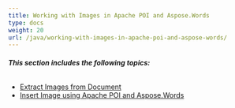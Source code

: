 ```yaml
---
title: Working with Images in Apache POI and Aspose.Words
type: docs
weight: 20
url: /java/working-with-images-in-apache-poi-and-aspose-words/
---
```


###### **This section includes the following topics:**

- [Extract Images from Document](https://docs.aspose.com/words/java/extract-images-from-document/)
- [Insert Image using Apache POI and Aspose.Words](https://docs.aspose.com/words/java/insert-image-using-apache-poi-and-aspose-words/)
